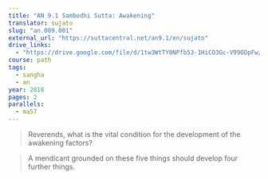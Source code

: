 ```yaml
---
title: "AN 9.1 Sambodhi Sutta: Awakening"
translator: sujato
slug: "an.009.001"
external_url: "https://suttacentral.net/an9.1/en/sujato"
drive_links:
  - "https://drive.google.com/file/d/1tw3WtTY0NPfb53-1HiCO3Gc-V99ODpFw/view?usp=drivesdk"
course: path
tags:
  - sangha
  - an
year: 2018
pages: 2
parallels:
  - ma57
---
```


> Reverends, what is the vital condition for the development of the awakening factors?

> A mendicant grounded on these five things should develop four further things.
